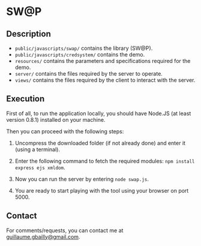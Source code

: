 SW@P
====

Description
-----------

* ```public/javascripts/swap/``` contains the library (SW@P).
* ```public/javascripts/credsystem/``` contains the demo.
* ```resources/``` contains the parameters and specifications required for the demo.
* ```server/``` contains the files required by the server to operate.
* ```views/``` contains the files required by the client to interact with the server.


Execution
---------

First of all, to run the application locally, you should have Node.JS (at least version 0.8.1) installed on your machine.

Then you can proceed with the following steps:

1. Uncompress the downloaded folder (if not already done) and enter it (using a terminal).

2. Enter the following command to fetch the required modules: ```npm install express ejs xmldom```.

3. Now you can run the server by entering ```node swap.js```.

4. You are ready to start playing with the tool using your browser on port 5000.


Contact
-------

For comments/requests, you can contact me at guillaume.gbailly@gmail.com.
